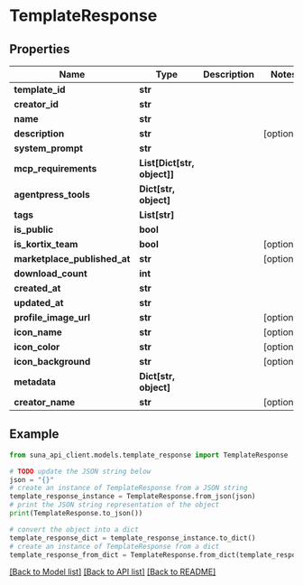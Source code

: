 # TemplateResponse


## Properties

Name | Type | Description | Notes
------------ | ------------- | ------------- | -------------
**template_id** | **str** |  | 
**creator_id** | **str** |  | 
**name** | **str** |  | 
**description** | **str** |  | [optional] 
**system_prompt** | **str** |  | 
**mcp_requirements** | **List[Dict[str, object]]** |  | 
**agentpress_tools** | **Dict[str, object]** |  | 
**tags** | **List[str]** |  | 
**is_public** | **bool** |  | 
**is_kortix_team** | **bool** |  | [optional] 
**marketplace_published_at** | **str** |  | [optional] 
**download_count** | **int** |  | 
**created_at** | **str** |  | 
**updated_at** | **str** |  | 
**profile_image_url** | **str** |  | [optional] 
**icon_name** | **str** |  | [optional] 
**icon_color** | **str** |  | [optional] 
**icon_background** | **str** |  | [optional] 
**metadata** | **Dict[str, object]** |  | 
**creator_name** | **str** |  | [optional] 

## Example

```python
from suna_api_client.models.template_response import TemplateResponse

# TODO update the JSON string below
json = "{}"
# create an instance of TemplateResponse from a JSON string
template_response_instance = TemplateResponse.from_json(json)
# print the JSON string representation of the object
print(TemplateResponse.to_json())

# convert the object into a dict
template_response_dict = template_response_instance.to_dict()
# create an instance of TemplateResponse from a dict
template_response_from_dict = TemplateResponse.from_dict(template_response_dict)
```
[[Back to Model list]](../README.md#documentation-for-models) [[Back to API list]](../README.md#documentation-for-api-endpoints) [[Back to README]](../README.md)


